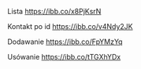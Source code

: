 Lista
https://ibb.co/x8PjKsrN

Kontakt po id
https://ibb.co/v4Ndy2JK

Dodawanie
https://ibb.co/FpYMzYq

Usówanie
https://ibb.co/tTGXhYDx

